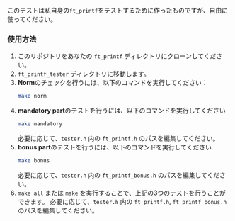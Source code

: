 このテストは私自身の`ft_printf`をテストするために作ったものですが、自由に使ってください。

### 使用方法

1. このリポジトリをあなたの `ft_printf` ディレクトリにクローンしてください。
2. `ft_printf_tester` ディレクトリに移動します。
3. **Norm**のチェックを行うには、以下のコマンドを実行してください：
	```sh
	make norm
	```
4. **mandatory part**のテストを行うには、以下のコマンドを実行してください
	```sh
	make mandatory
	```
	必要に応じて、`tester.h` 内の `ft_printf.h` のパスを編集してください。
5. **bonus part**のテストを行うには、以下のコマンドを実行してください
	```sh
	make bonus
	```
	必要に応じて、`tester.h` 内の `ft_printf_bonus.h` のパスを編集してください。
6. `make all` または `make` を実行することで、上記の3つのテストを行うことができます。
	必要に応じて、`tester.h` 内の `ft_printf.h`, `ft_printf_bonus.h` のパスを編集してください。
